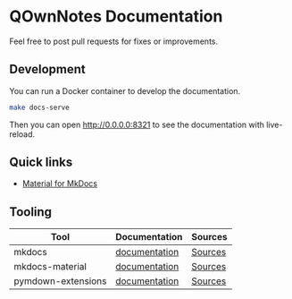 # QOwnNotes Documentation

Feel free to post pull requests for fixes or improvements.

## Development

You can run a Docker container to develop the documentation.

```bash
make docs-serve
```

Then you can open <http://0.0.0.0:8321> to see the documentation with live-reload. 

## Quick links

- [Material for MkDocs](https://squidfunk.github.io/mkdocs-material/getting-started/)

## Tooling

| Tool              | Documentation                       | Sources                           |
|-------------------|-------------------------------------|-----------------------------------|
| mkdocs            | [documentation][mkdocs]             | [Sources][mkdocs-src]             |
| mkdocs-material   | [documentation][mkdocs-material]    | [Sources][mkdocs-material-src]    |
| pymdown-extensions| [documentation][pymdown-extensions] | [Sources][pymdown-extensions-src] |


[mkdocs]: https://www.mkdocs.org "Mkdocs"
[mkdocs-src]: https://github.com/mkdocs/mkdocs "Mkdocs - Sources"

[mkdocs-material]: https://squidfunk.github.io/mkdocs-material/ "Material for MkDocs"
[mkdocs-material-src]: https://github.com/squidfunk/mkdocs-material "Material for MkDocs - Sources"

[pymdown-extensions]: https://facelessuser.github.io/pymdown-extensions/extensions "PyMdown Extensions"
[pymdown-extensions-src]: https://github.com/facelessuser/pymdown-extensions "PyMdown Extensions - Sources"
